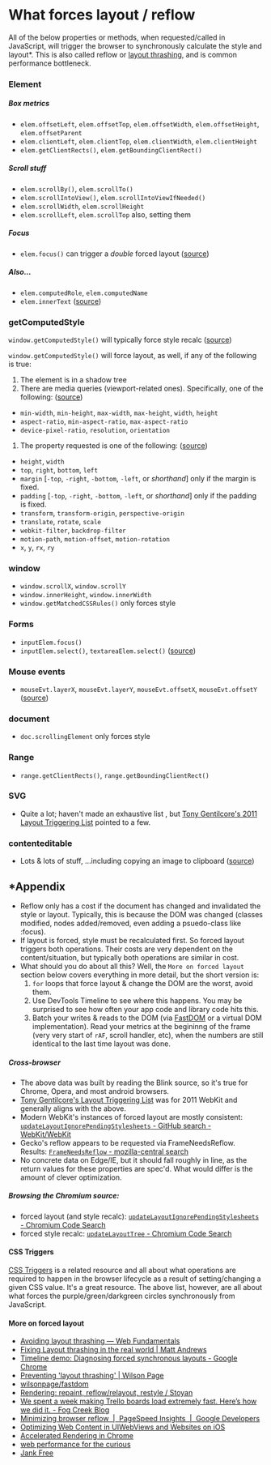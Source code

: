 # What forces layout / reflow

All of the below properties or methods, when requested/called in JavaScript, will trigger the browser to synchronously calculate the style and layout*. This is also called reflow or [layout thrashing](http://www.kellegous.com/j/2013/01/26/layout-performance/), and is common performance bottleneck. 

### Element

##### Box metrics
* `elem.offsetLeft`, `elem.offsetTop`, `elem.offsetWidth`, `elem.offsetHeight`, `elem.offsetParent`
* `elem.clientLeft`, `elem.clientTop`, `elem.clientWidth`, `elem.clientHeight`
* `elem.getClientRects()`, `elem.getBoundingClientRect()`

##### Scroll stuff
* `elem.scrollBy()`, `elem.scrollTo()`
* `elem.scrollIntoView()`, `elem.scrollIntoViewIfNeeded()`  
* `elem.scrollWidth`, `elem.scrollHeight`
* `elem.scrollLeft`, `elem.scrollTop` also, setting them


##### Focus
* `elem.focus()`  can trigger a *double* forced layout ([source](https://code.google.com/p/chromium/codesearch#chromium/src/third_party/WebKit/Source/core/dom/Element.cpp&q=updateLayoutIgnorePendingStylesheets%20-f:out%20-f:test&sq=package:chromium&l=2369&ct=rc&cd=4&dr=C))

##### Also…
* `elem.computedRole`, `elem.computedName`  
* `elem.innerText` ([source](https://code.google.com/p/chromium/codesearch#chromium/src/third_party/WebKit/Source/core/dom/Element.cpp&q=updateLayoutIgnorePendingStylesheets%20-f:out%20-f:test&sq=package:chromium&l=2626&ct=rc&cd=4&dr=C))

### getComputedStyle 

`window.getComputedStyle()` will typically force style recalc ([source](https://code.google.com/p/chromium/codesearch#chromium/src/third_party/WebKit/Source/core/dom/Document.cpp&sq=package:chromium&type=cs&l=1860&q=updateLayoutTreeForNodeIfNeeded))

`window.getComputedStyle()` will force layout, as well, if any of the following is true: 

1. The element is in a shadow tree
1. There are media queries (viewport-related ones). Specifically, one of the following: ([source](https://code.google.com/p/chromium/codesearch#chromium/src/third_party/WebKit/Source/core/css/MediaQueryExp.cpp&sq=package:chromium&type=cs&l=163&q=MediaQueryExp::isViewportDependent))
  * `min-width`, `min-height`, `max-width`, `max-height`, `width`, `height`
  * `aspect-ratio`, `min-aspect-ratio`, `max-aspect-ratio`
  * `device-pixel-ratio`, `resolution`, `orientation` 
1. The property requested is one of the following:  ([source](https://code.google.com/p/chromium/codesearch#chromium/src/third_party/WebKit/Source/core/css/CSSComputedStyleDeclaration.cpp&sq=package:chromium&l=457&dr=C&q=isLayoutDependent))
  * `height`, `width`
  * `top`, `right`, `bottom`, `left`
  * `margin` [`-top`, `-right`, `-bottom`, `-left`, or *shorthand*] only if the margin is fixed.
  * `padding` [`-top`, `-right`, `-bottom`, `-left`, or *shorthand*] only if the padding is fixed.
  * `transform`, `transform-origin`, `perspective-origin`
  * `translate`, `rotate`, `scale`
  * `webkit-filter`, `backdrop-filter`
  * `motion-path`, `motion-offset`, `motion-rotation`
  * `x`, `y`, `rx`, `ry`

### window

* `window.scrollX`, `window.scrollY`
* `window.innerHeight`, `window.innerWidth`
* `window.getMatchedCSSRules()` only forces style


### Forms

* `inputElem.focus()`
* `inputElem.select()`, `textareaElem.select()` ([source](https://code.google.com/p/chromium/codesearch#chromium/src/third_party/WebKit/Source/core/html/HTMLTextFormControlElement.cpp&q=updateLayoutIgnorePendingStylesheets%20-f:out%20-f:test&sq=package:chromium&l=192&dr=C))

### Mouse events

* `mouseEvt.layerX`, `mouseEvt.layerY`, `mouseEvt.offsetX`, `mouseEvt.offsetY` ([source](https://code.google.com/p/chromium/codesearch#chromium/src/third_party/WebKit/Source/core/events/MouseRelatedEvent.cpp&q=f:mouserelatedevent%20computeRelativePosition&sq=package:chromium&type=cs&l=132))

### document

* `doc.scrollingElement` only forces style

### Range

* `range.getClientRects()`, `range.getBoundingClientRect()`

### SVG

* Quite a lot; haven't made an exhaustive list , but [Tony Gentilcore's 2011 Layout Triggering List](http://gent.ilcore.com/2011/03/how-not-to-trigger-layout-in-webkit.html) pointed to a few.


### contenteditable
  
* Lots & lots of stuff, …including copying an image to clipboard ([source](https://code.google.com/p/chromium/codesearch#chromium/src/third_party/WebKit/Source/core/editing/Editor.cpp&sq=package:chromium&l=420&dr=C&rcl=1442532378))
  

## *Appendix

* Reflow only has a cost if the document has changed and invalidated the style or layout. Typically, this is because the DOM was changed (classes modified, nodes added/removed, even adding a psuedo-class like :focus).
* If layout is forced, style must be recalculated first. So forced layout triggers both operations. Their costs are very dependent on the content/situation, but typically both operations are similar in cost.
* What should you do about all this? Well, the `More on forced layout` section below covers everything in more detail, but the short version is: 
  1. `for` loops that force layout & change the DOM are the worst, avoid them. 
  1. Use DevTools Timeline to see where this happens. You may be surprised to see how often your app code and library code hits this.
  1. Batch your writes & reads to the DOM (via [FastDOM](https://github.com/wilsonpage/fastdom) or a virtual DOM implementation). Read your metrics at the begininng of the frame (very very start of `rAF`, scroll handler, etc), when the numbers are still identical to the last time layout was done. 


##### Cross-browser 
* The above data was built by reading the Blink source, so it's true for Chrome, Opera, and most android browsers.
* [Tony Gentilcore's Layout Triggering List](http://gent.ilcore.com/2011/03/how-not-to-trigger-layout-in-webkit.html) was for 2011 WebKit and generally aligns with the above. 
* Modern WebKit's instances of forced layout are mostly consistent: [`updateLayoutIgnorePendingStylesheets` - GitHub search - WebKit/WebKit ](https://github.com/WebKit/webkit/search?q=updateLayoutIgnorePendingStylesheets&utf8=%E2%9C%93)
* Gecko's reflow appears to be requested via FrameNeedsReflow. Results: [`FrameNeedsReflow` - mozilla-central search](http://lxr.mozilla.org/mozilla-central/search?string=FrameNeedsReflow&find=&findi=%5C.c&filter=%5E%5B%5E%5C0%5D*%24&hitlimit=&tree=mozilla-central)
* No concrete data on Edge/IE, but it should fall roughly in line, as the return values for these properties are spec'd. What would differ is the amount of clever optimization.

##### Browsing the Chromium source:
* forced layout (and style recalc): [`updateLayoutIgnorePendingStylesheets` - Chromium Code Search](https://code.google.com/p/chromium/codesearch#search/&q=updateLayoutIgnorePendingStylesheets%20-f:out%20-f:test&sq=package:chromium&type=cs)
* forced style recalc: [`updateLayoutTree` - Chromium Code Search](https://code.google.com/p/chromium/codesearch#search/&q=updateLayoutTree%20-f:out&p=1&sq=package:chromium&type=cs)

#### CSS Triggers

[CSS Triggers](http://csstriggers.com/) is a related resource and all about what operations are required to happen in the browser lifecycle as a result of setting/changing a given CSS value. It's a great resource.  The above list, however, are all about what forces the purple/green/darkgreen circles synchronously from JavaScript. 

#### More on forced layout

* [Avoiding layout thrashing — Web Fundamentals](https://developers.google.com/web/fundamentals/performance/rendering/avoid-large-complex-layouts-and-layout-thrashing?hl=en)
* [Fixing Layout thrashing in the real world | Matt Andrews](https://mattandre.ws/2014/05/really-fixing-layout-thrashing/)
* [Timeline demo: Diagnosing forced synchronous layouts - Google Chrome](https://developer.chrome.com/devtools/docs/demos/too-much-layout)
* [Preventing &apos;layout thrashing&apos; | Wilson Page](http://wilsonpage.co.uk/preventing-layout-thrashing/)
* [wilsonpage/fastdom](https://github.com/wilsonpage/fastdom)
* [Rendering: repaint, reflow/relayout, restyle / Stoyan](http://www.phpied.com/rendering-repaint-reflowrelayout-restyle/)
* [We spent a week making Trello boards load extremely fast. Here’s how we did it. - Fog Creek Blog](http://blog.fogcreek.com/we-spent-a-week-making-trello-boards-load-extremely-fast-heres-how-we-did-it/)
* [Minimizing browser reflow  |  PageSpeed Insights  |  Google Developers](https://developers.google.com/speed/articles/reflow?hl=en)
* [Optimizing Web Content in UIWebViews and Websites on iOS](https://developer.apple.com/videos/wwdc/2012/?id=601)
* [Accelerated Rendering in Chrome](http://www.html5rocks.com/en/tutorials/speed/layers/)
* [web performance for the curious](https://www.igvita.com/slides/2012/web-performance-for-the-curious/)
* [Jank Free](http://jankfree.org/)